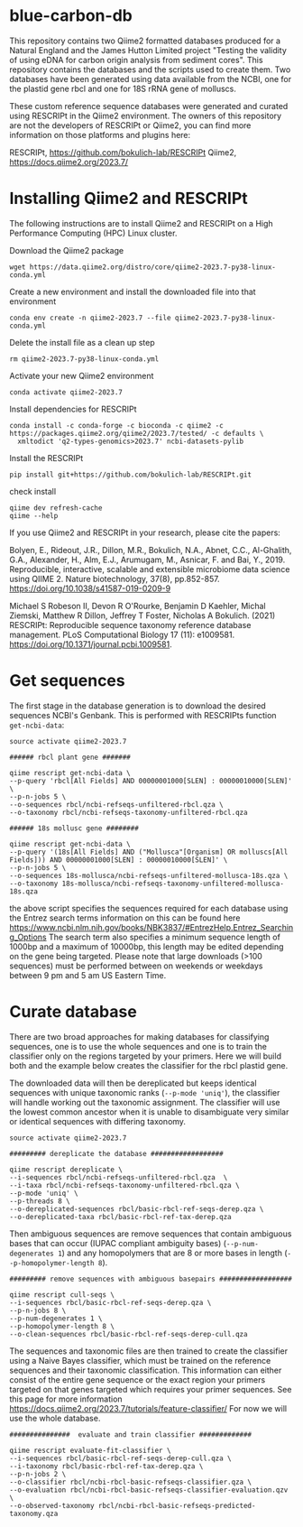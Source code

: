 # blue-carbon-db


This repository contains two Qiime2 formatted databases produced for a Natural England and the James Hutton Limited project "Testing the validity of using eDNA for carbon origin analysis from sediment cores". This repository contains the databases and the scripts used to create them.
Two databases have been generated using data available from the NCBI, one for the plastid gene rbcl and one for 18S rRNA gene of molluscs. 

These custom reference sequence databases were generated and curated using RESCRIPt in the Qiime2 environment. 
The owners of this repository are not the developers of RESCRIPt or Qiime2, you can find more information on those platforms and plugins here: 

RESCRIPt, https://github.com/bokulich-lab/RESCRIPt
Qiime2, https://docs.qiime2.org/2023.7/ 

# Installing Qiime2 and RESCRIPt

The following instructions are to install Qiime2 and RESCRIPt on a High Performance Computing (HPC) Linux cluster.

Download the Qiime2 package
```
wget https://data.qiime2.org/distro/core/qiime2-2023.7-py38-linux-conda.yml
```
Create a new environment and install the downloaded file into that environment
```
conda env create -n qiime2-2023.7 --file qiime2-2023.7-py38-linux-conda.yml
```
Delete the install file as a clean up step 
```
rm qiime2-2023.7-py38-linux-conda.yml
```
Activate your new Qiime2 environment
```
conda activate qiime2-2023.7
```
Install dependencies for RESCRIPt
```
conda install -c conda-forge -c bioconda -c qiime2 -c https://packages.qiime2.org/qiime2/2023.7/tested/ -c defaults \
  xmltodict 'q2-types-genomics>2023.7' ncbi-datasets-pylib
```
Install the RESCRIPt
```
pip install git+https://github.com/bokulich-lab/RESCRIPt.git
```
check install
```
qiime dev refresh-cache
qiime --help
```
If you use Qiime2 and RESCRIPt in your research, please cite the papers:

Bolyen, E., Rideout, J.R., Dillon, M.R., Bokulich, N.A., Abnet, C.C., Al-Ghalith, G.A., Alexander, H., Alm, E.J., Arumugam, M., Asnicar, F. and Bai, Y., 2019. Reproducible, interactive, scalable and extensible microbiome data science using QIIME 2. Nature biotechnology, 37(8), pp.852-857. https://doi.org/10.1038/s41587-019-0209-9

Michael S Robeson II, Devon R O'Rourke, Benjamin D Kaehler, Michal Ziemski, Matthew R Dillon, Jeffrey T Foster, Nicholas A Bokulich. (2021) RESCRIPt: Reproducible sequence taxonomy reference database management. PLoS Computational Biology 17 (11): e1009581. https://doi.org/10.1371/journal.pcbi.1009581.

# Get sequences

The first stage in the database generation is to download the desired sequences NCBI's Genbank. This is performed with RESCRIPts function ```get-ncbi-data```:

```
source activate qiime2-2023.7

###### rbcl plant gene #######

qiime rescript get-ncbi-data \
--p-query 'rbcl[All Fields] AND 00000001000[SLEN] : 00000010000[SLEN]' \
--p-n-jobs 5 \
--o-sequences rbcl/ncbi-refseqs-unfiltered-rbcl.qza \
--o-taxonomy rbcl/ncbi-refseqs-taxonomy-unfiltered-rbcl.qza

###### 18s mollusc gene ########

qiime rescript get-ncbi-data \
--p-query '(18s[All Fields] AND ("Mollusca"[Organism] OR molluscs[All Fields])) AND 00000001000[SLEN] : 00000010000[SLEN]' \
--p-n-jobs 5 \
--o-sequences 18s-mollusca/ncbi-refseqs-unfiltered-mollusca-18s.qza \
--o-taxonomy 18s-mollusca/ncbi-refseqs-taxonomy-unfiltered-mollusca-18s.qza
```

the above script specifies the sequences required for each database using the Entrez search terms information on this can be found here https://www.ncbi.nlm.nih.gov/books/NBK3837/#EntrezHelp.Entrez_Searching_Options
The search term also specifies a minimum sequence length of 1000bp and a maximum of 10000bp, this length may be edited depending on the gene being targeted.
Please note that large downloads (>100 sequences) must be performed between on weekends or weekdays between 9 pm and 5 am US Eastern Time. 

# Curate database

There are two broad approaches for making databases for classifying sequences, one is to use the whole sequences and one is to train the classifier only on the regions targeted by your primers. Here we will build both and the example below creates the classifier for the rbcl plastid gene. 

The downloaded data will then be dereplicated but keeps identical sequences with unique taxonomic ranks (```--p-mode 'uniq'```), the classifier will handle working out the taxonomic assignment. The classifier will use the lowest common ancestor when it is unable to disambiguate very similar or identical sequences with differing taxonomy.


```
source activate qiime2-2023.7

######### dereplicate the database ##################  

qiime rescript dereplicate \
--i-sequences rbcl/ncbi-refseqs-unfiltered-rbcl.qza  \
--i-taxa rbcl/ncbi-refseqs-taxonomy-unfiltered-rbcl.qza \
--p-mode 'uniq' \
--p-threads 8 \
--o-dereplicated-sequences rbcl/basic-rbcl-ref-seqs-derep.qza \
--o-dereplicated-taxa rbcl/basic-rbcl-ref-tax-derep.qza 
```

Then ambiguous sequences are remove sequences that contain ambiguous bases that can occur (IUPAC compliant ambiguity bases) (```--p-num-degenerates 1```) and any homopolymers that are 8 or more bases in length (```--p-homopolymer-length 8```).

```
######### remove sequences with ambiguous basepairs ##################  

qiime rescript cull-seqs \
--i-sequences rbcl/basic-rbcl-ref-seqs-derep.qza \
--p-n-jobs 8 \
--p-num-degenerates 1 \
--p-homopolymer-length 8 \
--o-clean-sequences rbcl/basic-rbcl-ref-seqs-derep-cull.qza
```

The sequences and taxonomic files are then trained to create the classifier using a Naive Bayes classifier, which must be trained on the reference sequences and their taxonomic classification. This information can either consist of the entire gene sequence or the exact region your primers targeted on that genes targeted which requires your primer sequences. See this page for more information https://docs.qiime2.org/2023.7/tutorials/feature-classifier/ 
For now we will use the whole database. 

```
###############  evaluate and train classifier #############

qiime rescript evaluate-fit-classifier \
--i-sequences rbcl/basic-rbcl-ref-seqs-derep-cull.qza \
--i-taxonomy rbcl/basic-rbcl-ref-tax-derep.qza \
--p-n-jobs 2 \
--o-classifier rbcl/ncbi-rbcl-basic-refseqs-classifier.qza \
--o-evaluation rbcl/ncbi-rbcl-basic-refseqs-classifier-evaluation.qzv \
--o-observed-taxonomy rbcl/ncbi-rbcl-basic-refseqs-predicted-taxonomy.qza

```

